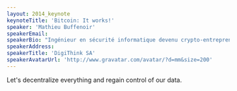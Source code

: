 ```yaml
---
layout: 2014_keynote
keynoteTitle: 'Bitcoin: It works!'
speaker: 'Mathieu Buffenoir'
speakerEmail: 
speakerBio: "Ingénieur en sécurité informatique devenu crypto-entrepreneur, Mathieu est persuadé que les technologies innovantes et décentralisées, telles Bitcoin, vont révolutionner notre façon d'échanger informations et valeurs."
speakerAddress: 
speakerTitle: 'DigiThink SA'
speakerAvatarUrl: 'http://www.gravatar.com/avatar/?d=mm&size=200'
---
```


Let's decentralize everything and regain control of our data.
